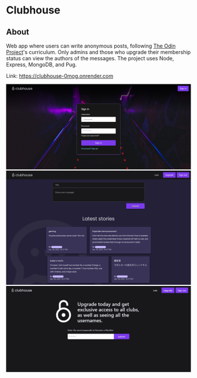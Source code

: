 # Clubhouse

## About

Web app where users can write anonymous posts, following [The Odin Project](https://www.theodinproject.com/paths/full-stack-javascript/courses/nodejs/lessons/members-only)'s curriculum. Only admins and those who upgrade their membership status can view the authors of the messages.
The project uses Node, Express, MongoDB, and Pug. 

Link: https://clubhouse-0mog.onrender.com

![Login screen](/docs/login.png)
![Homepage](/docs/home.png)
![Membership Upgrade page](/docs/upgrade2.png)
